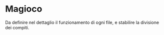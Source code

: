 # Magioco
Da definire nel dettaglio il funzionamento di ogni file, e stabilire la divisione dei compiti.
